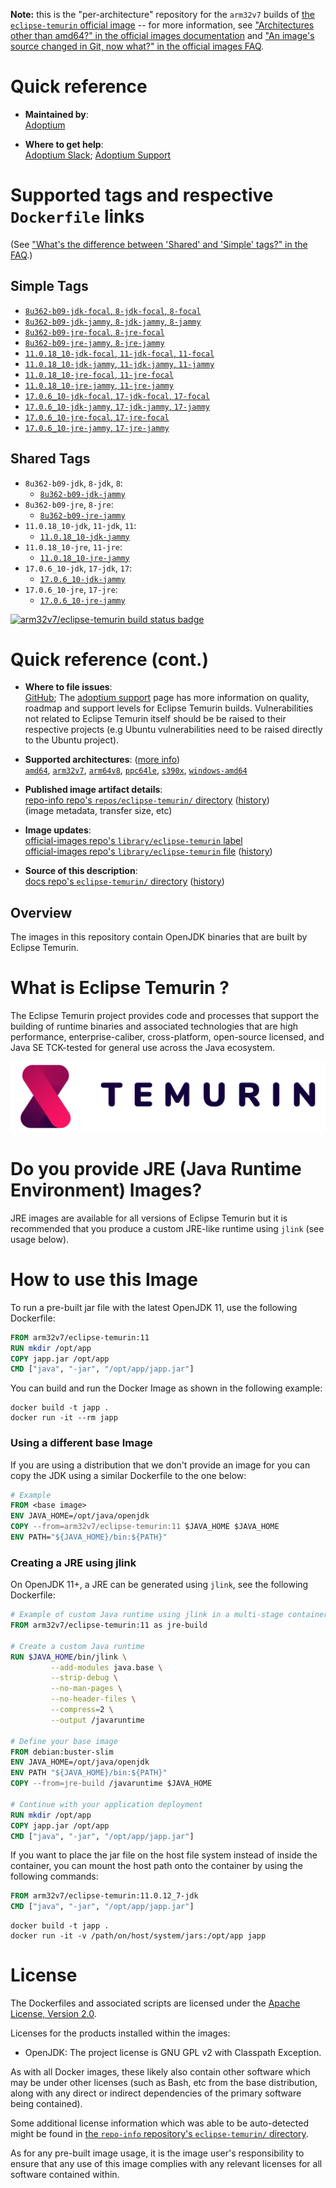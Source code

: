<!--

********************************************************************************

WARNING:

    DO NOT EDIT "eclipse-temurin/README.md"

    IT IS AUTO-GENERATED

    (from the other files in "eclipse-temurin/" combined with a set of templates)

********************************************************************************

-->

**Note:** this is the "per-architecture" repository for the `arm32v7` builds of [the `eclipse-temurin` official image](https://hub.docker.com/_/eclipse-temurin) -- for more information, see ["Architectures other than amd64?" in the official images documentation](https://github.com/docker-library/official-images#architectures-other-than-amd64) and ["An image's source changed in Git, now what?" in the official images FAQ](https://github.com/docker-library/faq#an-images-source-changed-in-git-now-what).

# Quick reference

-	**Maintained by**:  
	[Adoptium](https://github.com/adoptium/containers)

-	**Where to get help**:  
	[Adoptium Slack](https://adoptium.net/slack); [Adoptium Support](https://github.com/adoptium/adoptium-support/issues/new/choose)

# Supported tags and respective `Dockerfile` links

(See ["What's the difference between 'Shared' and 'Simple' tags?" in the FAQ](https://github.com/docker-library/faq#whats-the-difference-between-shared-and-simple-tags).)

## Simple Tags

-	[`8u362-b09-jdk-focal`, `8-jdk-focal`, `8-focal`](https://github.com/adoptium/containers/blob/faa5fb7621fd9b0672b83f398d3c6ee579534015/8/jdk/ubuntu/focal/Dockerfile.releases.full)
-	[`8u362-b09-jdk-jammy`, `8-jdk-jammy`, `8-jammy`](https://github.com/adoptium/containers/blob/faa5fb7621fd9b0672b83f398d3c6ee579534015/8/jdk/ubuntu/jammy/Dockerfile.releases.full)
-	[`8u362-b09-jre-focal`, `8-jre-focal`](https://github.com/adoptium/containers/blob/faa5fb7621fd9b0672b83f398d3c6ee579534015/8/jre/ubuntu/focal/Dockerfile.releases.full)
-	[`8u362-b09-jre-jammy`, `8-jre-jammy`](https://github.com/adoptium/containers/blob/faa5fb7621fd9b0672b83f398d3c6ee579534015/8/jre/ubuntu/jammy/Dockerfile.releases.full)
-	[`11.0.18_10-jdk-focal`, `11-jdk-focal`, `11-focal`](https://github.com/adoptium/containers/blob/02264a4d3e57b92e02dc415fa4fc8aec7a4e3d62/11/jdk/ubuntu/focal/Dockerfile.releases.full)
-	[`11.0.18_10-jdk-jammy`, `11-jdk-jammy`, `11-jammy`](https://github.com/adoptium/containers/blob/02264a4d3e57b92e02dc415fa4fc8aec7a4e3d62/11/jdk/ubuntu/jammy/Dockerfile.releases.full)
-	[`11.0.18_10-jre-focal`, `11-jre-focal`](https://github.com/adoptium/containers/blob/02264a4d3e57b92e02dc415fa4fc8aec7a4e3d62/11/jre/ubuntu/focal/Dockerfile.releases.full)
-	[`11.0.18_10-jre-jammy`, `11-jre-jammy`](https://github.com/adoptium/containers/blob/02264a4d3e57b92e02dc415fa4fc8aec7a4e3d62/11/jre/ubuntu/jammy/Dockerfile.releases.full)
-	[`17.0.6_10-jdk-focal`, `17-jdk-focal`, `17-focal`](https://github.com/adoptium/containers/blob/0a0eef5b0673a25403d4b0fe87e4f4e07a4297ab/17/jdk/ubuntu/focal/Dockerfile.releases.full)
-	[`17.0.6_10-jdk-jammy`, `17-jdk-jammy`, `17-jammy`](https://github.com/adoptium/containers/blob/0a0eef5b0673a25403d4b0fe87e4f4e07a4297ab/17/jdk/ubuntu/jammy/Dockerfile.releases.full)
-	[`17.0.6_10-jre-focal`, `17-jre-focal`](https://github.com/adoptium/containers/blob/0a0eef5b0673a25403d4b0fe87e4f4e07a4297ab/17/jre/ubuntu/focal/Dockerfile.releases.full)
-	[`17.0.6_10-jre-jammy`, `17-jre-jammy`](https://github.com/adoptium/containers/blob/0a0eef5b0673a25403d4b0fe87e4f4e07a4297ab/17/jre/ubuntu/jammy/Dockerfile.releases.full)

## Shared Tags

-	`8u362-b09-jdk`, `8-jdk`, `8`:
	-	[`8u362-b09-jdk-jammy`](https://github.com/adoptium/containers/blob/faa5fb7621fd9b0672b83f398d3c6ee579534015/8/jdk/ubuntu/jammy/Dockerfile.releases.full)
-	`8u362-b09-jre`, `8-jre`:
	-	[`8u362-b09-jre-jammy`](https://github.com/adoptium/containers/blob/faa5fb7621fd9b0672b83f398d3c6ee579534015/8/jre/ubuntu/jammy/Dockerfile.releases.full)
-	`11.0.18_10-jdk`, `11-jdk`, `11`:
	-	[`11.0.18_10-jdk-jammy`](https://github.com/adoptium/containers/blob/02264a4d3e57b92e02dc415fa4fc8aec7a4e3d62/11/jdk/ubuntu/jammy/Dockerfile.releases.full)
-	`11.0.18_10-jre`, `11-jre`:
	-	[`11.0.18_10-jre-jammy`](https://github.com/adoptium/containers/blob/02264a4d3e57b92e02dc415fa4fc8aec7a4e3d62/11/jre/ubuntu/jammy/Dockerfile.releases.full)
-	`17.0.6_10-jdk`, `17-jdk`, `17`:
	-	[`17.0.6_10-jdk-jammy`](https://github.com/adoptium/containers/blob/0a0eef5b0673a25403d4b0fe87e4f4e07a4297ab/17/jdk/ubuntu/jammy/Dockerfile.releases.full)
-	`17.0.6_10-jre`, `17-jre`:
	-	[`17.0.6_10-jre-jammy`](https://github.com/adoptium/containers/blob/0a0eef5b0673a25403d4b0fe87e4f4e07a4297ab/17/jre/ubuntu/jammy/Dockerfile.releases.full)

[![arm32v7/eclipse-temurin build status badge](https://img.shields.io/jenkins/s/https/doi-janky.infosiftr.net/job/multiarch/job/arm32v7/job/eclipse-temurin.svg?label=arm32v7/eclipse-temurin%20%20build%20job)](https://doi-janky.infosiftr.net/job/multiarch/job/arm32v7/job/eclipse-temurin/)

# Quick reference (cont.)

-	**Where to file issues**:  
	[GitHub](https://github.com/adoptium/containers/issues); The [adoptium support](https://adoptium.net/support) page has more information on quality, roadmap and support levels for Eclipse Temurin builds. Vulnerabilities not related to Eclipse Temurin itself should be be raised to their respective projects (e.g Ubuntu vulnerabilities need to be raised directly to the Ubuntu project).

-	**Supported architectures**: ([more info](https://github.com/docker-library/official-images#architectures-other-than-amd64))  
	[`amd64`](https://hub.docker.com/r/amd64/eclipse-temurin/), [`arm32v7`](https://hub.docker.com/r/arm32v7/eclipse-temurin/), [`arm64v8`](https://hub.docker.com/r/arm64v8/eclipse-temurin/), [`ppc64le`](https://hub.docker.com/r/ppc64le/eclipse-temurin/), [`s390x`](https://hub.docker.com/r/s390x/eclipse-temurin/), [`windows-amd64`](https://hub.docker.com/r/winamd64/eclipse-temurin/)

-	**Published image artifact details**:  
	[repo-info repo's `repos/eclipse-temurin/` directory](https://github.com/docker-library/repo-info/blob/master/repos/eclipse-temurin) ([history](https://github.com/docker-library/repo-info/commits/master/repos/eclipse-temurin))  
	(image metadata, transfer size, etc)

-	**Image updates**:  
	[official-images repo's `library/eclipse-temurin` label](https://github.com/docker-library/official-images/issues?q=label%3Alibrary%2Feclipse-temurin)  
	[official-images repo's `library/eclipse-temurin` file](https://github.com/docker-library/official-images/blob/master/library/eclipse-temurin) ([history](https://github.com/docker-library/official-images/commits/master/library/eclipse-temurin))

-	**Source of this description**:  
	[docs repo's `eclipse-temurin/` directory](https://github.com/docker-library/docs/tree/master/eclipse-temurin) ([history](https://github.com/docker-library/docs/commits/master/eclipse-temurin))

## Overview

The images in this repository contain OpenJDK binaries that are built by Eclipse Temurin.

# What is Eclipse Temurin ?

The Eclipse Temurin project provides code and processes that support the building of runtime binaries and associated technologies that are high performance, enterprise-caliber, cross-platform, open-source licensed, and Java SE TCK-tested for general use across the Java ecosystem.

![logo](https://raw.githubusercontent.com/docker-library/docs/cb27e17c8b50fddc58f1933d266a1a7686fea8ed/eclipse-temurin/logo.png)

# Do you provide JRE (Java Runtime Environment) Images?

JRE images are available for all versions of Eclipse Temurin but it is recommended that you produce a custom JRE-like runtime using `jlink` (see usage below).

# How to use this Image

To run a pre-built jar file with the latest OpenJDK 11, use the following Dockerfile:

```dockerfile
FROM arm32v7/eclipse-temurin:11
RUN mkdir /opt/app
COPY japp.jar /opt/app
CMD ["java", "-jar", "/opt/app/japp.jar"]
```

You can build and run the Docker Image as shown in the following example:

```console
docker build -t japp .
docker run -it --rm japp
```

### Using a different base Image

If you are using a distribution that we don't provide an image for you can copy the JDK using a similar Dockerfile to the one below:

```dockerfile
# Example
FROM <base image>
ENV JAVA_HOME=/opt/java/openjdk
COPY --from=arm32v7/eclipse-temurin:11 $JAVA_HOME $JAVA_HOME
ENV PATH="${JAVA_HOME}/bin:${PATH}"
```

### Creating a JRE using jlink

On OpenJDK 11+, a JRE can be generated using `jlink`, see the following Dockerfile:

```dockerfile
# Example of custom Java runtime using jlink in a multi-stage container build
FROM arm32v7/eclipse-temurin:11 as jre-build

# Create a custom Java runtime
RUN $JAVA_HOME/bin/jlink \
         --add-modules java.base \
         --strip-debug \
         --no-man-pages \
         --no-header-files \
         --compress=2 \
         --output /javaruntime

# Define your base image
FROM debian:buster-slim
ENV JAVA_HOME=/opt/java/openjdk
ENV PATH "${JAVA_HOME}/bin:${PATH}"
COPY --from=jre-build /javaruntime $JAVA_HOME

# Continue with your application deployment
RUN mkdir /opt/app
COPY japp.jar /opt/app
CMD ["java", "-jar", "/opt/app/japp.jar"]
```

If you want to place the jar file on the host file system instead of inside the container, you can mount the host path onto the container by using the following commands:

```dockerfile
FROM arm32v7/eclipse-temurin:11.0.12_7-jdk
CMD ["java", "-jar", "/opt/app/japp.jar"]
```

```console
docker build -t japp .
docker run -it -v /path/on/host/system/jars:/opt/app japp
```

# License

The Dockerfiles and associated scripts are licensed under the [Apache License, Version 2.0](http://www.apache.org/licenses/LICENSE-2.0.html).

Licenses for the products installed within the images:

-	OpenJDK: The project license is GNU GPL v2 with Classpath Exception.

As with all Docker images, these likely also contain other software which may be under other licenses (such as Bash, etc from the base distribution, along with any direct or indirect dependencies of the primary software being contained).

Some additional license information which was able to be auto-detected might be found in [the `repo-info` repository's `eclipse-temurin/` directory](https://github.com/docker-library/repo-info/tree/master/repos/eclipse-temurin).

As for any pre-built image usage, it is the image user's responsibility to ensure that any use of this image complies with any relevant licenses for all software contained within.
